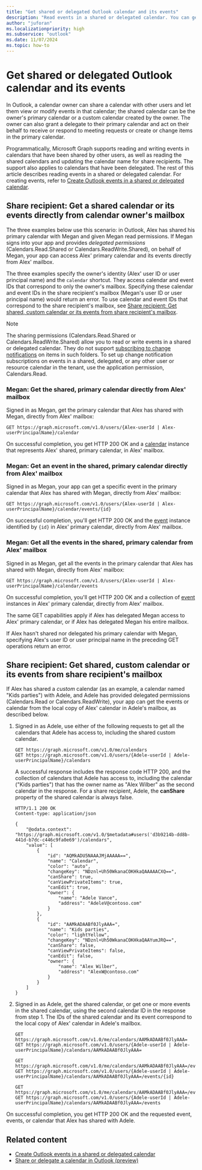 ```yaml
---
title: "Get shared or delegated Outlook calendar and its events"
description: "Read events in a shared or delegated calendar. You can get a shared calendar or events directly from a calendar owner's mailbox or from a share recipient's mailbox."
author: "juforan"
ms.localizationpriority: high
ms.subservice: "outlook"
ms.date: 11/07/2024
ms.topic: how-to
---
```


# Get shared or delegated Outlook calendar and its events

In Outlook, a calendar owner can share a calendar with other users and let them view or modify events in that calendar; the shared calendar can be the owner's primary calendar or a custom calendar created by the owner. The owner can also grant a delegate to their primary calendar and act on their behalf to receive or respond to meeting requests or create or change items in the primary calendar.

Programmatically, Microsoft Graph supports reading and writing events in calendars that have been shared by other users, as well as reading the shared calendars and updating the calendar name for share recipients. The support also applies to calendars that have been delegated. The rest of this article describes reading events in a shared or delegated calendar. For creating events, refer to [Create Outlook events in a shared or delegated calendar](outlook-create-event-in-shared-delegated-calendar.md).

## Share recipient: Get a shared calendar or its events directly from calendar owner's mailbox

The three examples below use this scenario: in Outlook, Alex has shared his primary calendar with Megan and given Megan read permissions. If Megan signs into your app and provides _delegated permissions_ (Calendars.Read.Shared or Calendars.ReadWrite.Shared), on behalf of Megan, your app can access Alex' primary calendar and its events directly from Alex' mailbox.

The three examples specify the owner's identity (Alex' user ID or user principal name) and the `calendar` shortcut. They access calendar and event IDs that correspond to only the owner's mailbox. Specifying these calendar and event IDs in the share recipient's mailbox (Megan's user ID or user principal name) would return an error. To use calendar and event IDs that correspond to the share recipient's mailbox, see [Share recipient: Get shared, custom calendar or its events from share recipient's mailbox](#share-recipient-get-shared-custom-calendar-or-its-events-from-share-recipients-mailbox).

> [!NOTE]
> The sharing permissions (Calendars.Read.Shared or Calendars.ReadWrite.Shared) allow you to read or write events in a shared or delegated calendar. They do not support [subscribing to change notifications](change-notifications-overview.md) on items in such folders. To set up change notification subscriptions on events in a shared, delegated, or any other user or resource calendar in the tenant, use the application permission, Calendars.Read.

### Megan: Get the shared, primary calendar directly from Alex' mailbox

Signed in as Megan, get the primary calendar that Alex has shared with Megan, directly from Alex' mailbox:

<!-- { "blockType": "ignored" } -->
```http
GET https://graph.microsoft.com/v1.0/users/{Alex-userId | Alex-userPrincipalName}/calendar
```

On successful completion, you get HTTP 200 OK and a [calendar](/graph/api/resources/calendar) instance that represents Alex' shared, primary calendar, in Alex' mailbox.

### Megan: Get an event in the shared, primary calendar directly from Alex' mailbox

Signed in as Megan, your app can get a specific event in the primary calendar that Alex has shared with Megan, directly from Alex' mailbox:

<!-- { "blockType": "ignored" } -->
```http
GET https://graph.microsoft.com/v1.0/users/{Alex-userId | Alex-userPrincipalName}/calendar/events/{id}
```

On successful completion, you'll get HTTP 200 OK and the [event](/graph/api/resources/event) instance identified by `{id}` in Alex' primary calendar, directly from Alex' mailbox.

### Megan: Get all the events in the shared, primary calendar from Alex' mailbox

Signed in as Megan, get all the events in the primary calendar that Alex has shared with Megan, directly from Alex' mailbox:

<!-- { "blockType": "ignored" } -->
```http
GET https://graph.microsoft.com/v1.0/users/{Alex-userId | Alex-userPrincipalName}/calendar/events
```

On successful completion, you'll get HTTP 200 OK and a collection of [event](/graph/api/resources/event) instances in Alex' primary calendar, directly from Alex' mailbox.

The same GET capabilities apply if Alex has delegated Megan access to Alex' primary calendar, or if Alex has delegated Megan his entire mailbox.

If Alex hasn't shared nor delegated his primary calendar with Megan, specifying Alex's user ID or user principal name in the preceding GET operations return an error.


## Share recipient: Get shared, custom calendar or its events from share recipient's mailbox

If Alex has shared a _custom_ calendar (as an example, a calendar named "Kids parties") with Adele, and Adele has provided delegated permissions (Calendars.Read or Calendars.ReadWrite), your app can get the events or calendar from the local copy of Alex' calendar in Adele's mailbox, as described below.

1. Signed in as Adele, use either of the following requests to get all the calendars that Adele has access to, including the shared custom calendar.

    <!-- {
      "blockType": "request",
      "name": "get_all_Adele_calendars"
    }-->
    ```http
    GET https://graph.microsoft.com/v1.0/me/calendars
    GET https://graph.microsoft.com/v1.0/users/{Adele-userId | Adele-userPrincipalName}/calendars
    ```

    A successful response includes the response code HTTP 200, and the collection of calendars that Adele has access to, including the calendar ("Kids parties") that has the owner name as "Alex Wilber" as the second calendar in the response. For a share recipient, Adele, the **canShare** property of the shared calendar is always false.

    <!-- {
      "blockType": "response",
      "name": "get_all_Adele_calendars",
      "truncated": true,
      "@odata.type": "microsoft.graph.calendar",
      "isCollection": true
    } -->
    ```http
    HTTP/1.1 200 OK
    Content-type: application/json

    {
        "@odata.context": "https://graph.microsoft.com/v1.0/$metadata#users('d3b9214b-dd8b-441d-b7dc-c446c9fa0e69')/calendars",
        "value": [
            {
                "id": "AQMkADU5NAAAJMjAAAAA==",
                "name": "Calendar",
                "color": "auto",
                "changeKey": "NDznl+Uh50WkanaCOKHkaQAAAAACXQ==",
                "canShare": true,
                "canViewPrivateItems": true,
                "canEdit": true,
                "owner": {
                    "name": "Adele Vance",
                    "address": "AdeleV@contoso.com"
                }
            },
            {
                "id": "AAMkADAABf0JlyAAA=",
                "name": "Kids parties",
                "color": "lightYellow",
                "changeKey": "NDznl+Uh50WkanaCOKHkaQAAYumJRQ==",
                "canShare": false,
                "canViewPrivateItems": false,
                "canEdit": false,
                "owner": {
                    "name": "Alex Wilber",
                    "address": "AlexW@contoso.com"
                }
            }
        ]
    }
    ```

2. Signed in as Adele, get the shared calendar, or get one or more events in the shared calendar, using the second calendar ID in the response from step 1. The IDs of the shared calendar and its event correspond to the local copy of Alex' calendar in Adele's mailbox.

    <!-- { "blockType": "ignored" } -->
    ```http
    GET https://graph.microsoft.com/v1.0/me/calendars/AAMkADAABf0JlyAAA=
    GET https://graph.microsoft.com/v1.0/users/{Adele-userId | Adele-userPrincipalName}/calendars/AAMkADAABf0JlyAAA=

    GET https://graph.microsoft.com/v1.0/me/calendars/AAMkADAABf0JlyAAA=/events/{id}
    GET https://graph.microsoft.com/v1.0/users/{Adele-userId | Adele-userPrincipalName}/calendars/AAMkADAABf0JlyAAA=/events/{id}

    GET https://graph.microsoft.com/v1.0/me/calendars/AAMkADAABf0JlyAAA=/events
    GET https://graph.microsoft.com/v1.0/users/{Adele-userId | Adele-userPrincipalName}/calendars/AAMkADAABf0JlyAAA=/events
    ```

On successful completion, you get HTTP 200 OK and the requested event, events, or calendar that Alex has shared with Adele.

## Related content

- [Create Outlook events in a shared or delegated calendar](outlook-create-event-in-shared-delegated-calendar.md)
- [Share or delegate a calendar in Outlook (preview)](outlook-share-or-delegate-calendar.md)
